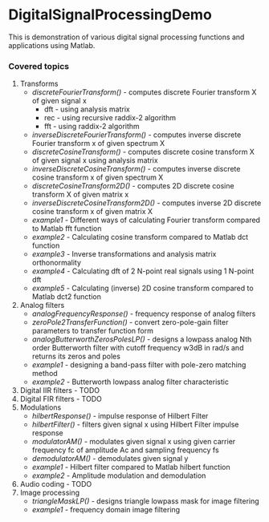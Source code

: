 # DigitalSignalProcessingDemo
This is demonstration of various digital signal processing functions and applications using Matlab.

### Covered topics
1. Transforms
   - *discreteFourierTransform()* - computes discrete Fourier transform X of given signal x
      - dft - using analysis matrix
      - rec - using recursive raddix-2 algorithm
      - fft - using raddix-2 algorithm
   - *inverseDiscreteFourierTransform()* - computes inverse discrete Fourier transform x of given spectrum X
   - *discreteCosineTransform()* - computes discrete cosine transform X of given signal x using analysis matrix
   - *inverseDiscreteCosineTransform()* - computes inverse discrete cosine transform x of given spectrum X
   - *discreteCosineTransform2D()* - computes 2D discrete cosine transform X of given matrix x
   - *inverseDiscreteCosineTransform2D()* - computes inverse 2D discrete cosine transform x of given matrix X
   - *example1* - Different ways of calculating Fourier transform compared to Matlab fft function
   - *example2* - Calculating cosine transform compared to Matlab dct function
   - *example3* - Inverse transformations and analysis matrix orthonormality
   - *example4* - Calculating dft of 2 N-point real signals using 1 N-point dft
   - *example5* - Calculating (inverse) 2D cosine transform compared to Matlab dct2 function
2. Analog filters
   - *analogFrequencyResponse()* - frequency response of analog filters
   - *zeroPole2TransferFunction()* - convert zero-pole-gain filter parameters to transfer function form
   - *analogButterworthZerosPolesLP()* - designs a lowpass analog Nth order Butterworth filter with cutoff frequency w3dB in rad/s and returns its zeros and poles
   - *example1* - designing a band-pass filter with pole-zero matching method
   - *example2* - Butterworth lowpass analog filter characteristic
3. Digital IIR filters - TODO
4. Digital FIR filters - TODO
5. Modulations
   - *hilbertResponse()* - impulse response of Hilbert Filter
   - *hilbertFilter()* - filters given signal x using Hilbert Filter impulse response
   - *modulatorAM()* - modulates given signal x using given carrier frequency fc of amplitude Ac and sampling frequency fs
   - *demodulatorAM()* - demodulates given signal y
   - *example1* - Hilbert filter compared to Matlab hilbert function
   - *example2* - Amplitude modulation and demodulation
6. Audio coding - TODO
7. Image processing
   - *triangleMaskLP()* - designs triangle lowpass mask for image filtering
   - *example1* - frequency domain image filtering
